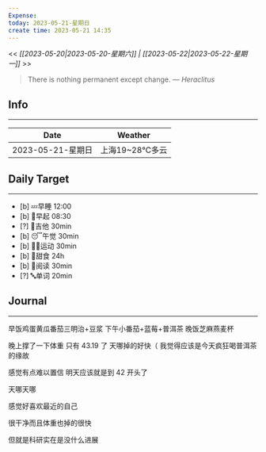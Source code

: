 ```yaml
---
Expense: 
today: 2023-05-21-星期日
create time: 2023-05-21 14:35
---
```


<< *[[2023-05-20|2023-05-20-星期六]] | [[2023-05-22|2023-05-22-星期一]]* >>


> There is nothing permanent except change.
> — <cite>Heraclitus</cite>


## Info
***
| Date        | Weather      | 
| ----------- | ------------ |
| 2023-05-21-星期日 |  上海19~28℃多云 |


## Daily Target 
***
- [b] 💤早睡   12:00
- [b] 🌅早起    08:30
- [?] 🎵吉他    30min
- [b] 😴午觉    30min
- [b] 🏃‍♀️运动    30min
- [b] 🚫甜食    24h
- [b] 📖阅读    30min
- [?] 🔤单词    20min    


##  Journal
***

早饭鸡蛋黄瓜番茄三明治+豆浆
下午小番茄+蓝莓+普洱茶
晚饭芝麻燕麦杯


晚上撑了一下体重
只有 43.19 了
天哪掉的好快（
我觉得应该是今天疯狂喝普洱茶的缘故

感觉有点难以置信
明天应该就是到 42 开头了

天哪天哪

感觉好喜欢最近的自己

很干净而且体重也掉的很快

但就是科研实在是没什么进展

